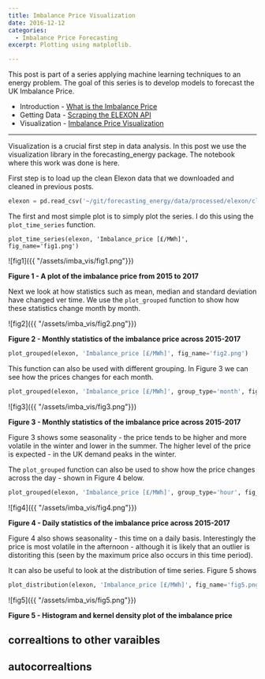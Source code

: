 ```yaml
---
title: Imbalance Price Visualization
date: 2016-12-12
categories:
  - Imbalance Price Forecasting
excerpt: Plotting using matplotlib.

---
```


This post is part of a series applying machine learning techniques to an energy problem.  The goal of this series is to develop models to forecast the UK Imbalance Price.  
- Introduction - [What is the Imbalance Price](http://adgefficiency.com/what-is-the-uk-imbalance-price/)
- Getting Data - [Scraping the ELEXON API](http://adgefficiency.com/elexon-api-web-scraping-using-python/)
- Visualization - [Imbalance Price Visualization](https://adgefficiency.com/imbalance-price-visualization/)

---

Visualization is a crucial first step in data analysis.  In this post we use the visualization library in the forecasting_energy package.  The notebook where this work was done is here.

First step is to load up the clean Elexon data that we downloaded and cleaned in previous posts.

```python
elexon = pd.read_csv('~/git/forecasting_energy/data/processed/elexon/clean.csv', index_col=0, parse_dates=True)
```

The first and most simple plot is to simply plot the series.  I do this using the `plot_time_series` function.

```
plot_time_series(elexon, 'Imbalance_price [£/MWh]', fig_name='fig1.png')
```

![fig1]({{ "/assets/imba_vis/fig1.png"}}) 

**Figure 1 - A plot of the imbalance price from 2015 to 2017**

Next we look at how statistics such as mean, median and standard deviation have changed ver time.  We use the `plot_grouped` function to show how these statistics change month by month.

![fig2]({{ "/assets/imba_vis/fig2.png"}}) 

**Figure 2 - Monthly statistics of the imbalance price across 2015-2017**

```python 
plot_grouped(elexon, 'Imbalance_price [£/MWh]', fig_name='fig2.png')
```

This function can also be used with different grouping.  In Figure 3 we can see how the prices changes for each month.

```python
plot_grouped(elexon, 'Imbalance_price [£/MWh]', group_type='month', fig_name='fig3.png')
```

![fig3]({{ "/assets/imba_vis/fig3.png"}}) 

**Figure 3 - Monthly statistics of the imbalance price across 2015-2017** 

Figure 3 shows some seasonality - the price tends to be higher and more volatile in the winter and lower in the summer.  The higher level of the price is expected - in the UK demand peaks in the winter.

The `plot_grouped` function can also be used to show how the price changes across the day - shown in Figure 4 below.

```python
plot_grouped(elexon, 'Imbalance_price [£/MWh]', group_type='hour', fig_name='fig4.png')
```

![fig4]({{ "/assets/imba_vis/fig4.png"}}) 

**Figure 4 - Daily statistics of the imbalance price across 2015-2017** 

Figure 4 also shows seasonality - this time on a daily basis.  Interestingly the price is most volatile in the afternoon - although it is likely that an outlier is distoriting this (seen by the maximum price also occurs in this time period).

It can also be useful to look at the distribution of time series.  Figure 5 shows 

```python
plot_distribution(elexon, 'Imbalance_price [£/MWh]', fig_name='fig5.png')
```

![fig5]({{ "/assets/imba_vis/fig5.png"}}) 

**Figure 5 - Histogram and kernel density plot of the imbalance price** 

## correaltions to other varaibles

## autocorrealtions



